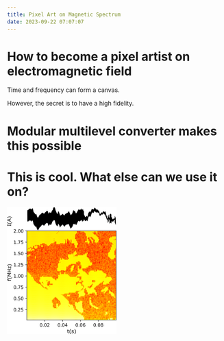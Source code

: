 ```yaml
---
title: Pixel Art on Magnetic Spectrum
date: 2023-09-22 07:07:07
---
```


# How to become a pixel artist on electromagnetic field
Time and frequency can form a canvas. 

However, the secret is to have a high fidelity. 

# Modular multilevel converter makes this possible

# This is cool. What else can we use it on?

![Selfie on a spectrum](img/pixel_art_on_spectrum/selfie_on_spectrum.png)
